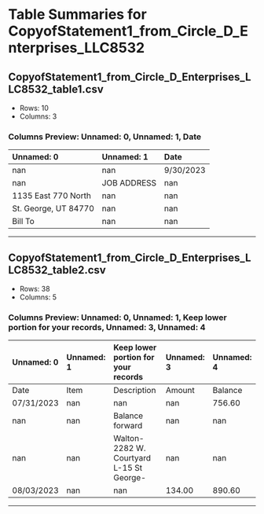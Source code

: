# Table Summaries for CopyofStatement1_from_Circle_D_Enterprises_LLC8532

## CopyofStatement1_from_Circle_D_Enterprises_LLC8532_table1.csv
- Rows: 10
- Columns: 3
### Columns Preview: Unnamed: 0, Unnamed: 1, Date

| Unnamed: 0            | Unnamed: 1   | Date      |
|:----------------------|:-------------|:----------|
| nan                   | nan          | 9/30/2023 |
| nan                   | JOB ADDRESS  | nan       |
| 1135 East 770 North   | nan          | nan       |
| St. George, UT  84770 | nan          | nan       |
| Bill To               | nan          | nan       |

---
## CopyofStatement1_from_Circle_D_Enterprises_LLC8532_table2.csv
- Rows: 38
- Columns: 5
### Columns Preview: Unnamed: 0, Unnamed: 1, Keep lower portion for your records, Unnamed: 3, Unnamed: 4

| Unnamed: 0   | Unnamed: 1   | Keep lower portion for your records       | Unnamed: 3   | Unnamed: 4   |
|:-------------|:-------------|:------------------------------------------|:-------------|:-------------|
| Date         | Item         | Description                               | Amount       | Balance      |
| 07/31/2023   | nan          | nan                                       | nan          | 756.60       |
| nan          | nan          | Balance forward                           | nan          | nan          |
| nan          | nan          | Walton- 2282 W. Courtyard L-15 St George- | nan          | nan          |
| 08/03/2023   | nan          | nan                                       | 134.00       | 890.60       |

---
